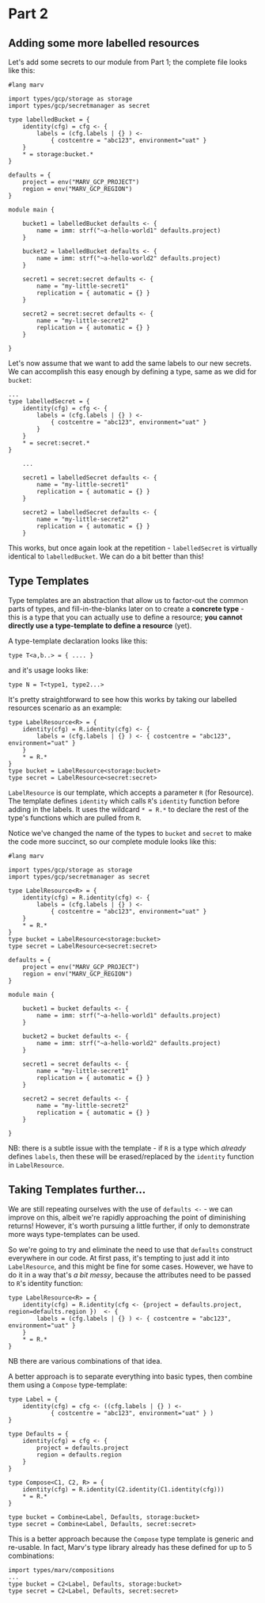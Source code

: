 # Part 2

## Adding some more labelled resources 
Let's add some secrets to our module from Part 1; the complete file looks like this:

```
#lang marv

import types/gcp/storage as storage
import types/gcp/secretmanager as secret

type labelledBucket = {
    identity(cfg) = cfg <- { 
        labels = (cfg.labels | {} ) <- 
            { costcentre = "abc123", environment="uat" } 
    }
    * = storage:bucket.*
}

defaults = {
    project = env("MARV_GCP_PROJECT") 
    region = env("MARV_GCP_REGION") 
}

module main {

    bucket1 = labelledBucket defaults <- {
        name = imm: strf("~a-hello-world1" defaults.project)
    }

    bucket2 = labelledBucket defaults <- {
        name = imm: strf("~a-hello-world2" defaults.project)
    }
    
    secret1 = secret:secret defaults <- {
        name = "my-little-secret1"
        replication = { automatic = {} }
    }

    secret2 = secret:secret defaults <- {
        name = "my-little-secret2"
        replication = { automatic = {} }
    }

}
```

Let's now assume that we want to add the same labels to our new secrets. We can accomplish this easy enough by defining a type, same as we did for `bucket`:

```
...
type labelledSecret = {
    identity(cfg) = cfg <- { 
        labels = (cfg.labels | {} ) <- 
            { costcentre = "abc123", environment="uat" } 
        } 
    }
    * = secret:secret.*
}

    ...

    secret1 = labelledSecret defaults <- {
        name = "my-little-secret1"
        replication = { automatic = {} }
    }

    secret2 = labelledSecret defaults <- {
        name = "my-little-secret2"
        replication = { automatic = {} }
    }

```

This works, but once again look at the repetition - `labelledSecret` is virtually identical to `labelledBucket`. We can do a bit better than this!

## Type Templates

Type templates are an abstraction that allow us to factor-out the common parts of types, and fill-in-the-blanks later on to create a **concrete type** - this is a type that you can actually use to define a resource;  **you cannot directly use a type-template to define a resource** (yet).

A type-template declaration looks like this:

    type T<a,b..> = { .... }

and it's usage looks like:

    type N = T<type1, type2...>

It's pretty straightforward to see how this works by taking our labelled resources scenario as an example:

```
type LabelResource<R> = {
    identity(cfg) = R.identity(cfg) <- { 
        labels = (cfg.labels | {} ) <- { costcentre = "abc123", environment="uat" } 
    }
    * = R.*
}
type bucket = LabelResource<storage:bucket>
type secret = LabelResource<secret:secret>
```

`LabelResource` is our template, which accepts a parameter `R` (for Resource). The template defines `identity` which calls `R`'s `identity` function before adding in the labels.  It uses the wildcard `* = R.*` to declare the rest of the type's functions which are pulled from `R`.

Notice we've changed the name of the types to `bucket` and `secret` to make the code more succinct, so our complete module looks like this:

```
#lang marv

import types/gcp/storage as storage
import types/gcp/secretmanager as secret

type LabelResource<R> = {
    identity(cfg) = R.identity(cfg) <- { 
        labels = (cfg.labels | {} ) <- 
            { costcentre = "abc123", environment="uat" } 
    }
    * = R.*
}
type bucket = LabelResource<storage:bucket>
type secret = LabelResource<secret:secret>

defaults = {
    project = env("MARV_GCP_PROJECT") 
    region = env("MARV_GCP_REGION") 
}

module main {

    bucket1 = bucket defaults <- {
        name = imm: strf("~a-hello-world1" defaults.project)
    }

    bucket2 = bucket defaults <- {
        name = imm: strf("~a-hello-world2" defaults.project)
    }
    
    secret1 = secret defaults <- {
        name = "my-little-secret1"
        replication = { automatic = {} }
    }

    secret2 = secret defaults <- {
        name = "my-little-secret2"
        replication = { automatic = {} }
    }

}
```

NB: there is a subtle issue with the template - if `R` is a type which *already* defines `labels`, then these will be erased/replaced by the `identity` function in `LabelResource`.

## Taking Templates further...

We are still repeating ourselves with the use of `defaults <-`  - we can improve on this, albeit we're rapidly approaching the point of diminishing returns! However, it's worth pursuing a little further, if only to demonstrate more ways type-templates can be used.

So we're going to try and eliminate the need to use that `defaults` construct everywhere in our code. At first pass, it's tempting to just add it into `LabelResource`, and this might be fine for some cases. However, we have to do it in a way that's *a bit messy*, because the attributes need to be passed to `R`'s identity function:

```
type LabelResource<R> = {
    identity(cfg) = R.identity(cfg <- {project = defaults.project, region=defaults.region })  <- { 
        labels = (cfg.labels | {} ) <- { costcentre = "abc123", environment="uat" } 
    }
    * = R.*
}
```

NB there are various combinations of that idea.

A better approach is to separate everything into basic types, then combine them using a `Compose` type-template:

```
type Label = {
    identity(cfg) = cfg <- ((cfg.labels | {} ) <- 
            { costcentre = "abc123", environment="uat" } )
}

type Defaults = {
    identity(cfg) = cfg <- {
        project = defaults.project
        region = defaults.region
    }
}

type Compose<C1, C2, R> = {
    identity(cfg) = R.identity(C2.identity(C1.identity(cfg)))
    * = R.*
}

type bucket = Combine<Label, Defaults, storage:bucket>
type secret = Combine<Label, Defaults, secret:secret>

```

This is a better approach because the `Compose` type template is generic and re-usable. In fact, Marv's type library already has these defined for up to 5 combinations:


```
import types/marv/compositions
...
type bucket = C2<Label, Defaults, storage:bucket>
type secret = C2<Label, Defaults, secret:secret>
```